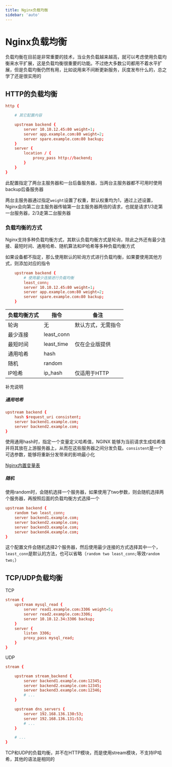 ```yaml
---
title: Nginx负载均衡
sidebar: 'auto'
---
```


# Nginx负载均衡

负载均衡在目前是非常重要的技术，当业务负载越来越高，就可以考虑使用负载均衡来水平扩展，这是负载均衡很重要的功能。不过绝大多数公司都用不着水平扩展，但是负载均衡仍然有用，比如说用来不间断更新服务，灰度发布什么的，总之学了还是很实用的


## HTTP的负载均衡
```conf
http {

    # 其它配置内容

    upstream backend {
        server 10.10.12.45:80 weight=1;
        server app.example.com:80 weight=2;
        server spare.example.com:80 backup;
    }
    server {
        location / {
            proxy_pass http://backend;
        }
    }
}
```
此配置指定了两台主服务器和一台后备服务器，当两台主服务器都不可用时使用backup后备服务器

两台主服务器通过指定`weight`设置了权重，默认权重均为1，通过上述设置，Nginx会向第二台主服务器传输第一台主服务器两倍的请求，也就是请求1/3走第一台服务器，2/3走第二台服务器


### 负载均衡的方式

Nginx支持多种负载均衡方式，其默认负载均衡方式是轮询，除此之外还有最少连接、最短时间、通用哈希、随机算法和IP哈希等多种负载均衡方式

如果设备都不指定，那么使用默认的轮询方式进行负载均衡，如果要使用其他方式，则添加对应的指令

```conf
    upstream backend {
        # 使用最少连接进行负载均衡
        least_conn;
        server 10.10.12.45:80 weight=1;
        server app.example.com:80 weight=2;
        server spare.example.com:80 backup;
    }
```
| 负载均衡方式 | 指令 | 备注 |
| -- | -- | -- |
| 轮询 | 无 | 默认方式，无需指令 |
| 最少连接 | least_conn | |
| 最短时间 | least_time | 仅在企业版提供 |
| 通用哈希 | hash | |
| 随机 | random | |
| IP哈希 | ip_hash | 仅适用于HTTP |

补充说明
##### 通用哈希
```conf
upstream backend {
    hash $request_uri consistent;
    server backend1.example.com;
    server backend2.example.com;
}
```
使用通用hash时，指定一个变量定义哈希值，NGINX 能够为当前请求生成哈希值并将其放在上游服务器上，从而在这些服务器之间分发负载。`consistent`是一个可选参数，能够将重新分发带来的影响最小化

[Nginx内置变量表](https://nginx.org/en/docs/http/ngx_http_core_module.html#variables)

##### 随机

使用random时，会随机选择一个服务器，如果使用了two参数，则会随机选择两个服务器，再按照后面的负载均衡方式选择一个

```conf
upstream backend {
    random two least_conn;
    server backend1.example.com;
    server backend2.example.com;
    server backend3.example.com;
    server backend4.example.com;
}
```
这个配置文件会随机选择2个服务器，然后使用最少连接的方式选择其中一个，`least_conn`是默认的方法，也可以省略（`random two least_conn;`等效`random two;`）


## TCP/UDP负载均衡
TCP
```conf
stream {
    upstream mysql_read {
        server read1.example.com:3306 weight=5;
        server read2.example.com:3306;
        server 10.10.12.34:3306 backup;
    }
    server {
        listen 3306;
        proxy_pass mysql_read;
    }
}
```
UDP
```conf
stream {

    upstream stream_backend {
        server backend1.example.com:12345;
        server backend2.example.com:12345;
        server backend3.example.com:12346;
        # ...
    }

    upstream dns_servers {
        server 192.168.136.130:53;
        server 192.168.136.131:53;
        # ...
    }

    # ...
}
```
TCP和UDP的负载均衡，并不在HTTP模块，而是使用stream模块，不支持IP哈希，其他的语法是相同的
